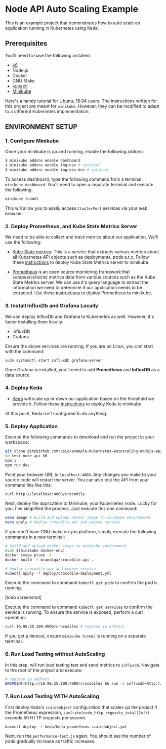 # Node API Auto Scaling Example

This is an example project that demonstrates how to auto scale an application running in Kubernetes using Keda.

## Prerequisites

You'll need to have the following installed:

- [k6](https://k6.io/docs/getting-started/installation)
- Node.js
- Docker
- GNU Make
- [kubectl](https://kubernetes.io/docs/tasks/tools/install-kubectl/)
- [Minikube](https://kubernetes.io/docs/tasks/tools/install-minikube/)

Here's a handy tutorial for [Ubuntu 18:04](https://computingforgeeks.com/how-to-install-minikube-on-ubuntu-18-04/) users. The instructions written for this project are meant for `minikube`. However, they can be modified to adapt to a different Kubernetes implementation.

## ENVIRONMENT SETUP

### 1. Configure Minikube

Once your minikube is up and running, enable the following addons:

```bash
$ minikube addons enable dashboard
$ minikube addons enable ingress # optional
$ minikube addons enable ingress-dns # optional
```

To access dashboard, type the following command from a terminal: `minikube dashboard`. You'll need to open a separate terminal and execute the following:

```bash
minikube tunnel
```

This will allow you to easily access `ClusterPort` services via your web browser.

### 2. Deploy Prometheus, and Kube State Metrics Server

We need to be able to collect and track metrics about our application. We'll use the following:

- [Kube State metrics](https://github.com/kubernetes/kube-state-metrics): This is a service that extracts various metrics about all Kubernetes API objects such as deployments, pods e.t.c. Follow these [instructions](https://devopscube.com/setup-kube-state-metrics/) to deploy Kube State Metrics server to minikube.

- [Prometheus](https://prometheus.io/) is an open source monitoring framework that scrapes(collects) metrics data from various sources such as the Kube State Metrics server. We can use it's query language to extract the information we need to determine if our application needs to be extracted. Use these [instructions](https://devopscube.com/setup-prometheus-monitoring-on-kubernetes/) to deploy Prometheus to minikube.

### 3. Install InfluxDb and Grafana Locally

We can deploy InfluxDb and Grafana to Kubernetes as well. However, it's faster installing them locally:

- InfluxDB
- Grafana

Ensure the above services are running. If you are on Linux, you can start with the command:

```bash
sudo systemctl start influxdb grafana-server
```

Once Grafana is installed, you'll need to add **Prometheus** and **InfluxDB** as a data source.

### 4. Deploy Keda

- [Keda]() will scale up or down our application based on the threshold we provide it. Follow these [instructions](https://keda.sh/docs/deploy/#yaml) to deploy Keda to minikube.

At this point, Keda isn't configured to do anything.

### 5. Deploy Application

Execute the following commands to download and run the project in your workspace:

```bash
git clone git@github.com:k6io/example-kubernetes-autoscaling-nodejs-api.git
cd test-node-api-k6
npm i
npm run dev
```

Point your browser URL to `localhost:4000`. Any changes you make to your source code will restart the server. You can also test the API from your command line like this:

```bash
curl http://localhost:4000/crocodile
```

Next, deploy the application to Minikube, your Kubernetes node. Lucky for you, I've simplified the process. Just execute this one command:

```bash
make image # build and upload docker image to minikube environment
make apply # deploy crocodile-api and expose service
```

If you don't have GNU make on you platform, simply execute the following commands in a new terminal:

```bash
# build and upload docker image to minikube environment
eval $(minikube docker-env)
docker image prune -f
docker build -t brandiqa/crocodile-api .

# deploy crocodile-api and expose service
kubectl apply -f deploy/crocodile-deployment.yml
```

Execute the command to command `kubectl get pods` to confirm the pod is running.

[todo screenshot]

Execute the command to command `kubectl get services` to confirm the service is running. To ensure the service is exposed, perform a curl operation:

```bash
curl 10.98.55.109:4000/crocodiles # replace ip address
```

If you get a timeout, ensure `minikube tunnel` is running on a separate terminal.

### 6. Run Load Testing without AutoScaling

In this step, will run load testing test and send metrics to `influxdb`. Navigate to the root of the project and execute:

```bash
# replace ip address
ENDPOINT=http://10.98.55.109:4000/crocodiles k6 run -o influxdb=http://localhost:8086/k6 performance-test.js
```

### 7. Run Load Testing WITH AutoScaling

First deploy Keda's `scaledobject` configuration that scales up the project if the Prometheus expression, `sum(rate(node_http_requests_total[2m]))` exceeds 50 HTTP requests per second.

```bash
kubectl deploy -f keda/keda-prometheus-scaledobject.yml
```

Next, run the `performance-test.js` again. You should see the number of pods gradually increase as traffic increases.
